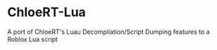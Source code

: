 # ChloeRT-Lua
A port of ChloeRT's Luau Decompilation/Script Dumping features to a Roblox Lua script
